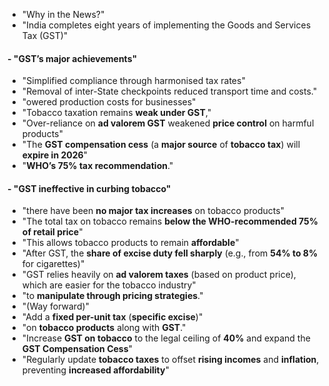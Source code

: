- "Why in the News?"
- "India completes eight years of implementing the Goods and Services Tax (GST)"
#### - "GST’s major achievements"
- "Simplified compliance through harmonised tax rates"
- "Removal of inter-State checkpoints reduced transport time and costs."
- "owered production costs for businesses"
- "Tobacco taxation remains **weak under GST**,"
- "Over-reliance on **ad valorem GST** weakened **price control** on harmful products"
- "The **GST compensation cess** (a **major source** of **tobacco tax**) will **expire in 2026**"
- "**WHO’s 75% tax recommendation**."
#### - "GST ineffective in curbing tobacco"
- "there have been **no major tax increases** on tobacco products"
- "The total tax on tobacco remains **below the WHO-recommended 75% of retail price**"
- "This allows tobacco products to remain **affordable**"
- "After GST, the **share of excise duty fell sharply** (e.g., from **54% to 8%** for cigarettes)"
- "GST relies heavily on **ad valorem taxes** (based on product price), which are easier for the tobacco industry"
- "to **manipulate through pricing strategies**."
- "(Way forward)"
- "Add a **fixed per-unit tax** (**specific excise**)"
- "on **tobacco products** along with **GST**."
- "Increase **GST on tobacco** to the legal ceiling of **40%** and expand the **GST Compensation Cess**"
- "Regularly update **tobacco taxes** to offset **rising incomes** and **inflation**, preventing **increased affordability**"